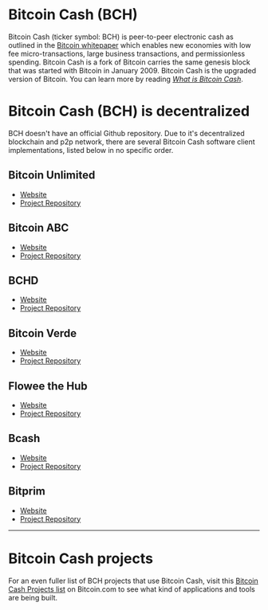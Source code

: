 # Bitcoin Cash (BCH)

Bitcoin Cash (ticker symbol: BCH) is peer-to-peer electronic cash as outlined in the [Bitcoin whitepaper](http://bitcoin.com/bitcoin.pdf) which enables new economies with low fee micro-transactions, large business transactions, and permissionless spending. Bitcoin Cash is a fork of Bitcoin carries the same genesis block that was started with Bitcoin in January 2009. Bitcoin Cash is the upgraded version of Bitcoin. You can learn more by reading *[What is Bitcoin Cash](https://www.bitcoin.com/get-started/what-is-bitcoin-cash)*.

# Bitcoin Cash (BCH) is decentralized

BCH doesn't have an official Github repository. Due to it's decentralized blockchain and p2p network, there are several Bitcoin Cash software client implementations, listed below in no specific order. 

## Bitcoin Unlimited 
* [Website](https://www.bitcoinunlimited.info/)
* [Project Repository](https://github.com/BitcoinUnlimited/BitcoinUnlimited)

## Bitcoin ABC 
* [Website](https://www.bitcoinabc.org/)
* [Project Repository](https://github.com/Bitcoin-ABC/bitcoin-abc)

## BCHD
* [Website](https://bchd.cash/)
* [Project Repository](https://github.com/gcash/bchd)

## Bitcoin Verde
* [Website](https://bitcoinverde.org/documentation/)
* [Project Repository](https://github.com/SoftwareVerde/bitcoin-verde)

## Flowee the Hub
* [Website](https://flowee.org/)
* [Project Repository](https://gitlab.com/FloweeTheHub)

## Bcash
* [Website](https://bcoin.io/)
* [Project Repository](https://github.com/bcoin-org/bcash)

## Bitprim 
* [Website](https://www.bitprim.org/)
* [Project Repository](https://github.com/bitprim)

*** 

# Bitcoin Cash projects 

For an even fuller list of BCH projects that use Bitcoin Cash, visit this [Bitcoin Cash Projects list](https://www.bitcoin.com/bitcoin-cash-projects/) on Bitcoin.com to see what kind of applications and tools are being built.
